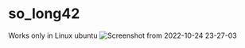 # so_long42
Works only in Linux ubuntu
![Screenshot from 2022-10-24 23-27-03](https://user-images.githubusercontent.com/77893589/197609492-177ba901-3376-4a7b-836e-93c7633e7a0a.png)
